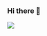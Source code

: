 ### Hi there 👋

<img src="(https://i.pinimg.com/564x/87/ff/4e/87ff4e9c2c384e9730b660277c4b4ab7.jpg)" width="auto">
